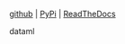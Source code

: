 
[github](https://github.com/eaybek/dataml/) | 
[PyPi](https://pypi.org/project/dataml/) | 
[ReadTheDocs](https://mvrt-dataml.readthedocs-hosted.com/en/latest/)  

dataml  


